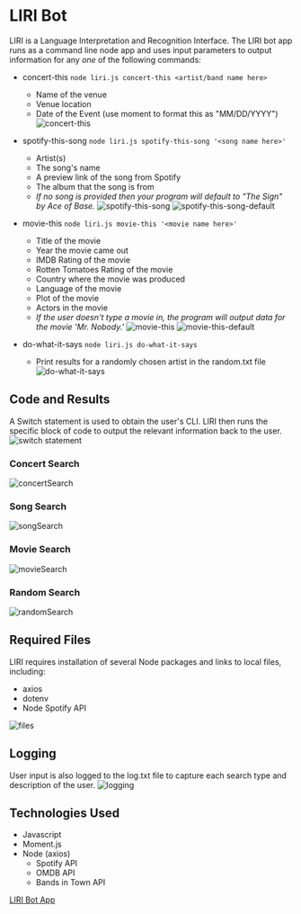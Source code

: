 # LIRI Bot

LIRI is a Language Interpretation and Recognition Interface.  The LIRI bot app runs as a command line node app and uses input parameters to output information for any _one_ of the following commands:
* concert-this  `node liri.js concert-this <artist/band name here>`
  * Name of the venue
  * Venue location
  * Date of the Event (use moment to format this as "MM/DD/YYYY")
  ![concert-this](https://github.com/stellie82/liri-node-app/blob/master/screenshots/concert-this.gif?raw=true)
  
* spotify-this-song  `node liri.js spotify-this-song '<song name here>'`
  * Artist(s)
  * The song's name
  * A preview link of the song from Spotify
  * The album that the song is from
  * _If no song is provided then your program will default to "The Sign" by Ace of Base._
  ![spotify-this-song](https://github.com/stellie82/liri-node-app/blob/master/screenshots/spotify-this-song.gif?raw=true)
  ![spotify-this-song-default](https://github.com/stellie82/liri-node-app/blob/master/screenshots/spotify-this-song-default.gif?raw=true)
  
* movie-this  `node liri.js movie-this '<movie name here>'`
  * Title of the movie
  * Year the movie came out
  * IMDB Rating of the movie
  * Rotten Tomatoes Rating of the movie  
  * Country where the movie was produced
  * Language of the movie
  * Plot of the movie
  * Actors in the movie
  * _If the user doesn't type a movie in, the program will output data for the movie 'Mr. Nobody.'_
  ![movie-this](https://github.com/stellie82/liri-node-app/blob/master/screenshots/movie-this.gif?raw=true)
  ![movie-this-default](https://github.com/stellie82/liri-node-app/blob/master/screenshots/movie-this-default.gif?raw=true)
  
* do-what-it-says  `node liri.js do-what-it-says`
  * Print results for a randomly chosen artist in the random.txt file
  ![do-what-it-says](https://github.com/stellie82/liri-node-app/blob/master/screenshots/do-what-it-says.gif?raw=true)
  
## Code and Results

A Switch statement is used to obtain the user's CLI.  LIRI then runs the specific block of code to output the relevant information back to the user.
![switch statement](https://github.com/stellie82/liri-node-app/blob/master/screenshots/switch.png?raw=true)

### Concert Search
![concertSearch](https://github.com/stellie82/liri-node-app/blob/master/screenshots/concertSearch.png?raw=true)

### Song Search
![songSearch](https://github.com/stellie82/liri-node-app/blob/master/screenshots/songSearch.png?raw=true)

### Movie Search
![movieSearch](https://github.com/stellie82/liri-node-app/blob/master/screenshots/movieSearch.png?raw=true)

### Random Search
![randomSearch](https://github.com/stellie82/liri-node-app/blob/master/screenshots/doWhatItSays.png?raw=true)

## Required Files

LIRI requires installation of several Node packages and links to local files, including:
* axios
* dotenv
* Node Spotify API

![files](https://github.com/stellie82/liri-node-app/blob/master/screenshots/files.png?raw=true)

## Logging

User input is also logged to the log.txt file to capture each search type and description of the user.
![logging](https://github.com/stellie82/liri-node-app/blob/master/screenshots/logging.png?raw=true)

## Technologies Used
* Javascript
* Moment.js
* Node (axios)
  * Spotify API
  * OMDB API
  * Bands in Town API
 
[LIRI Bot App](https://github.com/stellie82/liri-node-app.git)
